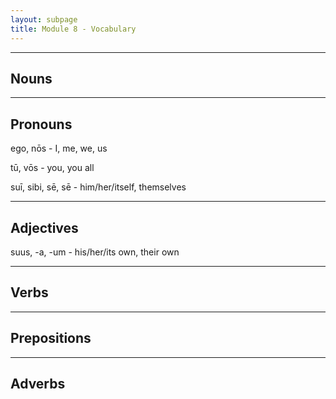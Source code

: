 ```yaml
---
layout: subpage
title: Module 8 - Vocabulary
---
```


***

## Nouns


***

## Pronouns

ego, nōs - I, me, we, us

tū, vōs - you, you all

suī, sibi, sē, sē - him/her/itself, themselves

***

## Adjectives

suus, -a, -um - his/her/its own, their own

***

## Verbs

***

## Prepositions

***

## Adverbs
